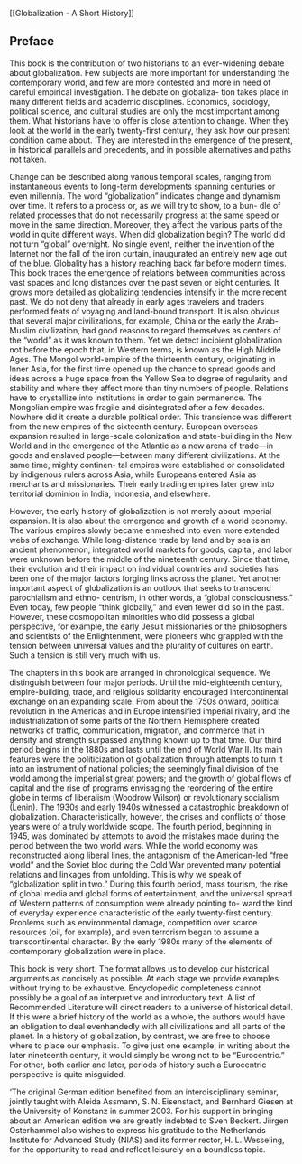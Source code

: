 [[Globalization - A Short History]]

## Preface

This book is the contribution of two historians to an ever-widening
debate about globalization. Few subjects are more important for
understanding the contemporary world, and few are more contested and
more in need of careful empirical investigation. The debate on
globaliza- tion takes place in many different fields and academic
disciplines. Economics, sociology, political science, and cultural
studies are only the most important among them.  What historians have
to offer is close attention to change.  When they look at the world in
the early twenty-first century, they ask how our present condition
came about.  ‘They are interested in the emergence of the present, in
historical parallels and precedents, and in possible alternatives
and paths not taken.

Change can be described along various temporal scales, ranging from
instantaneous events to long-term developments spanning centuries or
even millennia. The word “globalization” indicates change and dynamism
over time.  It refers to a process or, as we will try to show, to a
bun- dle of related processes that do not necessarily progress at the
same speed or move in the same direction. Moreover, they affect the
various parts of the world in quite different ways. When did
globalization begin? The world did not turn “global” overnight. No
single event, neither the invention of the Internet nor the fall of
the iron curtain, inaugurated an entirely new age out of the
blue. Globality has a history reaching back far before modern
times. This book traces the emergence of relations between communities
across vast spaces and long distances over the past seven or eight
centuries. It grows more detailed as globalizing tendencies intensify
in the more recent past. We do not deny that already in early ages
travelers and traders performed feats of voyaging and land-bound
transport. It is also obvious that several major civilizations, for
example, China or the early the Arab-Muslim civilization, had good
reasons to regard themselves as centers of the “world” as it was known
to them. Yet we detect incipient globalization not before the epoch
that, in Western terms, is known as the High Middle Ages. The Mongol
world-empire of the thirteenth century, originating in Inner Asia, for
the first time opened up the chance to spread goods and ideas across a
huge space from the Yellow Sea to degree of regularity and stability
and where they affect more than tiny numbers of people. Relations have
to crystallize into institutions in order to gain permanence. The
Mongolian empire was fragile and disintegrated after a few
decades. Nowhere did it create a durable political order. This
transience was different from the new empires of the sixteenth
century. European overseas expansion resulted in large-scale
colonization and state-building in the New World and in the emergence
of the Atlantic as a new arena of trade—in goods and enslaved
people—between many different civilizations. At the same time, mighty
continen- tal empires were established or consolidated by indigenous
rulers across Asia, while Europeans entered Asia as merchants and
missionaries. Their early trading empires later grew into territorial
dominion in India, Indonesia, and elsewhere.

However, the early history of globalization is not merely about
imperial expansion. It is also about the emergence and growth of a
world economy. The various empires slowly became enmeshed into even
more extended webs of exchange. While long-distance trade by land and
by sea is an ancient phenomenon, integrated world markets for goods,
capital, and labor were unknown before the middle of the nineteenth
century. Since that time, their evolution and their impact on
individual countries and societies has been one of the major factors
forging links across the planet. Yet another important aspect of
globalization is an outlook that seeks to transcend parochialism and
ethno- centrism, in other words, a “global consciousness.” Even today,
few people “think globally,” and even fewer did so in the
past. However, these cosmopolitan minorities who did possess a global
perspective, for example, the early Jesuit missionaries or the
philosophers and scientists of the Enlightenment, were pioneers who
grappled with the tension between universal values and the plurality
of cultures on earth. Such a tension is still very much with us.

The chapters in this book are arranged in chronological sequence. We
distinguish between four major periods.  Until the mid-eighteenth
century, empire-building, trade, and religious solidarity encouraged
intercontinental exchange on an expanding scale. From about the
1750s onward, political revolution in the Americas and in Europe
intensified imperial rivalry, and the industrialization of some parts
of the Northern Hemisphere created networks of traffic, communication,
migration, and commerce that in density and strength surpassed
anything known up to that time. Our third period begins in the 1880s
and lasts until the end of World War II. Its main features were the
politicization of globalization through attempts to turn it into an
instrument of national policies; the seemingly final division of the
world among the imperialist great powers; and the growth of global
flows of capital and the rise of programs envisaging the reordering of
the entire globe in terms of liberalism (Woodrow Wilson) or
revolutionary socialism (Lenin). The 1930s and early 1940s witnessed
a catastrophic breakdown of globalization. Characteristically,
however, the crises and conflicts of those years were of a truly
worldwide scope. The fourth period, beginning in 1945, was dominated
by attempts to avoid the mistakes made during the period between the
two world wars.  While the world economy was reconstructed along
liberal lines, the antagonism of the American-led “free world” and the
Soviet bloc during the Cold War prevented many potential relations and
linkages from unfolding. This is why we speak of “globalization split
in two.” During this fourth period, mass tourism, the rise of global
media and global forms of entertainment, and the universal spread of
Western patterns of consumption were already pointing to- ward the
kind of everyday experience characteristic of the early twenty-first
century. Problems such as environmental damage, competition over
scarce resources (oil, for example), and even terrorism began to
assume a transcontinental character. By the early 1980s many of the
elements of contemporary globalization were in place.

This book is very short. The format allows us to develop our
historical arguments as concisely as possible. At each stage we
provide examples without trying to be exhaustive. Encyclopedic
completeness cannot possibly be a goal of an interpretive and
introductory text. A list of Recommended Literature will direct
readers to a universe of historical detail. If this were a brief
history of the world as a whole, the authors would have an obligation
to deal evenhandedly with all civilizations and all parts of the
planet. In a history of globalization, by contrast, we are free to
choose where to place our emphasis. To give just one example, in
writing about the later nineteenth century, it would simply be wrong
not to be “Eurocentric.” For other, both earlier and later, periods of
history such a Eurocentric perspective is quite misguided.

‘The original German edition benefited from an interdisciplinary
seminar, jointly taught with Aleida Assmann, S. N. Eisenstadt, and
Bernhard Giesen at the University of Konstanz in summer 2003. For
his support in bringing about an American edition we are greatly
indebted to Sven Beckert. Jiirgen Osterhammel also wishes to express
his gratitude to the Netherlands Institute for Advanced Study (NIAS)
and its former rector, H. L. Wesseling, for the opportunity to read
and reflect leisurely on a boundless topic.


